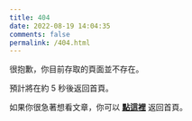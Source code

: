 ```yaml
---
title: 404
date: 2022-08-19 14:04:35
comments: false
permalink: /404.html
---
```



很抱歉，你目前存取的頁面並不存在。

預計將在約 <span id="timeout">5</span> 秒後返回首頁。

如果你很急著想看文章，你可以 **[點這裡](https://israynotarray.com/)** 返回首頁。

<script>
let countTime = 5;

function count() {
  
  document.getElementById('timeout').textContent = countTime;
  countTime -= 1;
  if(countTime === 0){
    location.href = 'https://www.darrelltw.com/';
  }
  setTimeout(() => {
    count();
  }, 1000);
}

count();
</script>

